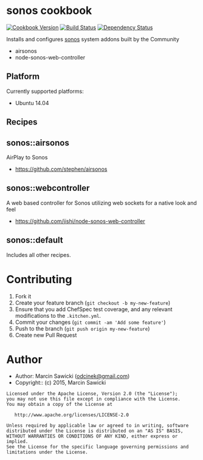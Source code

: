 # sonos cookbook

[![Cookbook Version](https://img.shields.io/cookbook/v/sonos.svg?style=flat)](https://supermarket.chef.io/cookbooks/sonos)
[![Build Status](https://travis-ci.org/odcinek/sonos-cookbook.svg?branch=master)](https://travis-ci.org/odcinek/sonos-cookbook)
[![Dependency Status](http://img.shields.io/gemnasium/odcinek/sonos.svg?style=flat)](https://gemnasium.com/odcinek/sonos)

Installs and configures [sonos](http://sonos.com/) system addons built by the Community
* airsonos
* node-sonos-web-controller

## Platform

Currently supported platforms:

* Ubuntu 14.04

## Recipes

## sonos::airsonos
AirPlay to Sonos
* https://github.com/stephen/airsonos

## sonos::webcontroller
A web based controller for Sonos utilizing web sockets for a native look and feel
* https://github.com/jishi/node-sonos-web-controller

## sonos::default

Includes all other recipes.

# Contributing

1. Fork it
1. Create your feature branch (`git checkout -b my-new-feature`)
1. Ensure that you add ChefSpec test coverage, and any relevant modifications to the `.kitchen.yml`.
1. Commit your changes (`git commit -am 'Add some feature'`)
1. Push to the branch (`git push origin my-new-feature`)
1. Create new Pull Request

# Author

- Author: Marcin Sawicki (<odcinek@gmail.com>)
- Copyright:: (c) 2015, Marcin Sawicki

```text
Licensed under the Apache License, Version 2.0 (the "License");
you may not use this file except in compliance with the License.
You may obtain a copy of the License at

   http://www.apache.org/licenses/LICENSE-2.0

Unless required by applicable law or agreed to in writing, software
distributed under the License is distributed on an "AS IS" BASIS,
WITHOUT WARRANTIES OR CONDITIONS OF ANY KIND, either express or implied.
See the License for the specific language governing permissions and
limitations under the License.
```
